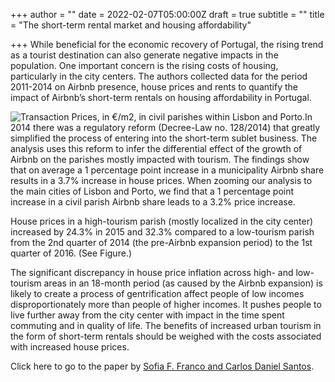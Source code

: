 +++
author = ""
date = 2022-02-07T05:00:00Z
draft = true
subtitle = ""
title = "The short-term rental market and housing affordability"

+++
While beneficial for the economic recovery of Portugal, the rising trend as a tourist destination can also generate negative impacts in the population. One important concern is the rising costs of housing, particularly in the city centers. The authors collected data for the period 2011-2014 on Airbnb presence, house prices and rents to quantify the impact of Airbnb’s short-term rentals on housing affordability in Portugal.

![](/v1644248358/research_report/Screen_Shot_2022-02-07_at_10.38.53_AM_llafhy.png "Transaction Prices, in €/m2, in civil parishes within Lisbon and Porto.")In 2014 there was a regulatory reform (Decree-Law no. 128/2014) that greatly simplified the process of entering into the short-term sublet business. The analysis uses this reform to infer the differential effect of the growth of Airbnb on the parishes mostly impacted with tourism. The findings show that on average a 1 percentage point increase in a municipality Airbnb share results in a 3.7% increase in house prices. When zooming our analysis to the main cities of Lisbon and Porto, we find that a 1 percentage point increase in a civil parish Airbnb share leads to a 3.2% price increase.

House prices in a high-tourism parish (mostly localized in the city center) increased by 24.3% in 2015 and 32.3% compared to a low-tourism parish from the 2nd quarter of 2014 (the pre-Airbnb expansion period) to the 1st quarter of 2016. (See Figure.)

The significant discrepancy in house price inflation across high- and low-tourism areas in an 18-month period (as caused by the Airbnb expansion) is likely to create a process of gentrification affect people of low incomes disproportionately more than people of higher incomes. It pushes people to live further away from the city center with impact in the time spent commuting and in quality of life. The benefits of increased urban tourism in the form of short-term rentals should be weighed with the costs associated with increased house prices.

Click here to go to the paper by [Sofia F. Franco  and Carlos Daniel Santos](https://www.sciencedirect.com/science/article/abs/pii/S0166046221000272).